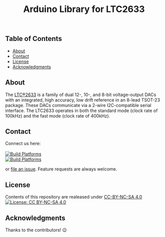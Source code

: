 <h1 align="center"> Arduino Library for LTC2633 </h1> <br>

## Table of Contents

- [About](#about)
- [Contact](#contact)
- [License](#license)
- [Acknowledgments](#acknowledgments)


## About

The [LTC®2633](http://www.linear.com/product/LTC2633) is a family of dual 12-, 10-, and 8-bit voltage-output DACs with an integrated, high accuracy, low drift reference in an 8-lead TSOT-23 package.
These DACs communicate via a 2-wire I2C-compatible serial interface. The LTC2633 operates in both the standard mode (clock rate of 100kHz) and the fast mode (clock rate of 400kHz).


## Contact
Connect us here:
<br><br>
 [![Build Platforms](https://img.shields.io/badge/id-Sandeepan-54C7EC.svg?style=for-the-badge)](http://sandeepan.info)<br>
 [![Build Platforms](https://img.shields.io/badge/id-Tamojit-54C7EC.svg?style=for-the-badge)](http://tamojitsaha.info)
<p> 
or <a href ="https://github.com/TamojitSaha/LTC2633/issues/new/">file an issue</a>. Feature requests are always welcome.</p>

## License
Contents of this repository are realeased under [CC-BY-NC-SA 4.0](./LICENSE.md) <br>
[![License: CC BY-NC-SA 4.0](https://licensebuttons.net/l/by-nc-sa/4.0/88x31.png)](https://creativecommons.org/licenses/by-nc-sa/4.0/)

## Acknowledgments

Thanks to the contributors! :wink:
